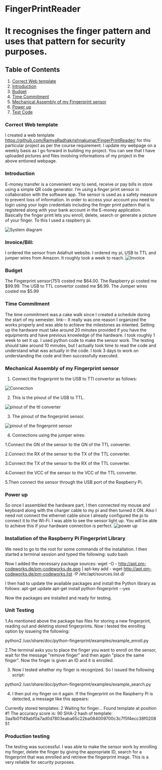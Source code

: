 # FingerPrintReader
# It recognises the finger pattern and uses that pattern for security purposes.

## Table of Contents
1. [Correct Web template](#correct-web-template)
2. [Introduction](#introduction)
3. [Budget](#budget)
4. [Time Commitment](#time-commitment)
5. [Mechanical Assembly of my Fingerprint sensor](#mechanical-assembly-of-my-fingerprint-sensor)
6. [Power up](#power-up)
7. [Test Code](#test-code)



### Correct Web template

I created a web template https://github.com/RamyaRadhakrishnakumar/FingerPrintReader/ for this particular project as per the course requirement. I update my webpage on a weekly basis as I go forward in building my project. You can see that I have uploaded pictures and files involving informations of my project in the above entioned webpage.

### Introduction

E-money transfer is a convenient way to send, receive or pay bills in store using a simple QR code generator. I’m using a finger print sensor in collaboration with the software app. The sensor is used as a safety measure to prevent loss of information. In order to access your account you need to login using your login credentials including the finger print pattern that is registered along with your bank account in the E-money application. Basically the finger print lets you enroll, delete, search or generate a picture of your finger. To this I used a raspberry pi. 

![System diagram]()

### Invoice/Bill:

I ordered the sensor from Adafruit website. I ordered my pi, USB to TTL and jumper wires from Amazon. It roughly took a week to reach.
![Invoice]()

### Budget

The Fingerprint sensor(751) costed me $64.00. 
The Raspberry pi costed me $99.99.
The USB to TTL convertor costed me $6.99.
The Jumper wires costed me $5.99

### Time Commitment

The time commitment was a cake walk since I created a schedule during the start of my semester.
link--
It really was one reason I organized the works properly and was able to achieve the milestones as intented.
Setting up the hardware must take around 20 minutes provided if you have the equipments and have previous knowledge of the hardware. I took roughly 1 week to set it up. I used python code to make the sensor work. The testing should take around 10 minutes, but I actually took time to read the code and understand what was actually in the code. I took 3 days to work on understanding the code and then successfully executed.

### Mechanical Assembly of my Fingerprint sensor 

1. Connect the fingerprint to the USB to TTl convertor as follows:

![Connection]()

2. This is the pinout of the USB to TTL.

![pinout of the ttl converter]()

3. The pinout of the fingerprint sensor.

![pinout of the fingerprint sensor]()

4. Connections using the jumper wires: 
 
  1.Connect the GN of the sensor to the GN of the TTL converter.
 
  2.Connect the RX of the sensor to the TX of the TTL converter.
 
  3.Connect the TX of the sensor to the RX of the TTL converter.
 
  4.Connect the VCC of the sensor to the VCC of the TTL converter.

5.Then connect the sensor through the USB port of the Raspberry Pi.

### Power up

So once I assembled the hardware part, I then connected my mouse and keyboard along with the charger cable to my pi and then turned it ON. Also I need not connect the ethernet cable since I already configured the pi to connect it to the Wi-Fi. I was able to see the sensor light up. You will be able to achieve this if your hardware connection is perfect.
![power up]()

### Installation of the Raspberry Pi Fingerprint Library

We need to go to the root for some commands of the installation. I then started a terminal session and typed the following:
sudo bash

Now I added the necessary package sources:
wget -O - http://apt.pm-codeworks.de/pm-codeworks.de.gpg | apt-key add -
wget http://apt.pm-codeworks.de/pm-codeworks.list -P /etc/apt/sources.list.d/

I then had to update the available packages and install the Python library as follows:
apt-get update
apt-get install python-fingerprint --yes

Now the packages are installed and ready for testing.

### Unit Testing 

1.As mentioned above the package has files for storing a new fingerprint, reading out and deleting stored fingerprints. Now i tested the enrolling option by issueing the following:

python2 /usr/share/doc/python-fingerprint/examples/example_enroll.py

2.The terminal asks you to place the finger you want to enroll on the sensor, wait for the message "remove finger" and then again "place the same finger". 
Now the finger is given an ID and it is enrolled.

3. Now I tested whether my finger is recognized. So I issued the following script:

python2 /usr/share/doc/python-fingerprint/examples/example_search.py

4. I then put my finger on it again. If the fingerprint on the Raspberry Pi is detected, a message like this appears:

Currently stored templates: 2
Waiting for finger...
Found template at position #1
The accuracy score is: 90
SHA-2 hash of template: 3aa1b01149abf0a7ad0d7803eaba65c22ba084009700c3c7f5f4ecc38f020851

### Production testing

The testing was successful. I was able to make the sensor work by enrolling my finger, delete the finger by giving the appropriate ID, search for a fingerprint that was enrolled and retrieve the fingerprint image. This is a very reliable for security purposes. 
